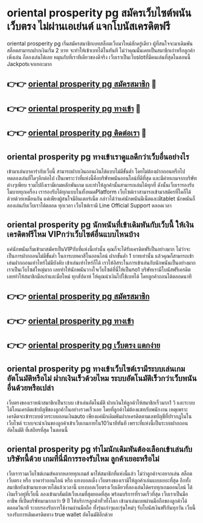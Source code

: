 # oriental prosperity pg สมัครเว็บไซต์พนันเว็บตรง ไม่ผ่านเอเย่นต์ แจกโบนัสเครดิตฟรี

oriental prosperity pg เริ่มสมัครสมาชิกเบทสล็อตเว็บมาใหม่สักครู่เดียว ผู้ที่สนใจจะมาเดิมพันสล็อตสามารถฝากเงินเริ่ม 2 บาท จะทำให้เข้าเบทได้ในทันที ไม่ว่าคุณนั้นเคยเป็นสมาชิกเก่าหรือลูกค้าเพิ่งเล่น ก็ลองเล่นได้เลย หมุนกับที่เราทีเดียวของดีจริง เว็บเราเป็นเว็บslotที่มีคนเล่นที่สุดในตอนนี้ Jackpotแจกเยอะมาก

## 👉👉 [oriental prosperity pg สมัครสมาชิก](https://bit.ly/3Ckzg5n) 🎰
## 👉👉 [oriental prosperity pg ทางเข้า](https://bit.ly/3Ckzg5n) 🎰
## 👉👉 [oriental prosperity pg ติดต่อเรา](https://bit.ly/3Ckzg5n) 🎰

## oriental prosperity pg ทางเข้าเราดูแลดีกว่าเว็บอื่นอย่างไร
เข้ามาเล่นบาคาร่ากับเว็บนี้ สามารถฝากเงินถอนเงินได้แบบไม่มีขั้นต่ำ โดยไม่ต้องฝากถอนหรือไปทดลองเล่นที่ใดๆอีกต่อไป เป็นเพราะว่าที่แห่งนี้คือบริษัทพนันออนไลน์ที่ดีที่สุด และมีค่ายเกมจากบริษัทต่างๆเพียบ รวมไปถึงเรามีเกมหลักพันเกม และทำให้ลูกค้านั้นสามารถเล่นได้ทุกที่ ดังนั้นเว็บเรารองรับโมบายทุกเครื่อง เรารองรับได้ทุกแบบในทั้งหมดPlatform เว็บไซต์เราสามารถเข้ามาสมัครที่ใดก็ได้ด้วยด้วยเหมือนกัน แค่เพียงผู้สนใจมีอินเตอร์เน็ต กล่าวได้ว่าแค่นักพนันมีเน็ตและมีtablet นักพนันก็ลองเล่นกับเว็บเราได้ตลอด ทุกเวลา เว็บไซต์เรามี Line Official Support ตลอดเวลา

## oriental prosperity pg นักพนันที่เข้าเดิมพันกับเว็บนี้ ให้เงินเครดิตฟรีไหม VIPกว่าเว็บไซต์อื่นแบบไหนบ้าง
แค่นักพนันเริ่มเข้ามาสมัครเป็นVIPกับที่แห่งนี้เท่านั้น คุณก็จะได้รับเครดิตฟรีเป็นอย่างมาก ไม่ว่าจะเป็นการฝากถอนไม่มีขั้นต่ำ ในการเบทคาสิโนออนไลน์ ฝากขั้นต่ำ 1 บาทเท่านั้น แล้วคุณก็สามารถเข้าเล่นฝากถอนเท่าไหร่ไม่มีบังคับ เข้าเล่นเท่าไหร่ก็ได้ เราให้อิสระในการเข้าเล่นกับนักพนันเป็นอย่างมาก เราเป็นเว็บไซต์ใหญ่มาก เลยทำให้นักพนันวางใจเว็บไซต์ที่นี่ให้เป็นno1 บริษัทเรามีโบนัสฟรีเครดิต เลยทำให้สมาชิกมือเก่าและมือใหม่ ทุกสัปดาห์ ให้คุณนำเงินไปใช้เบทได้ โดยลูกค้าถอนได้ตลอดนาที

## 👉👉 [oriental prosperity pg สมัครสมาชิก](https://bit.ly/3Ckzg5n)
## 👉👉 [oriental prosperity pg ทางเข้า](https://bit.ly/3Ckzg5n)
## 👉👉 [oriental prosperity pg เว็บตรง แตกง่าย](https://bit.ly/3Ckzg5n)

## oriental prosperity pg ทางเข้าเว็บไซต์เรามีระบบเล่นเกมอัตโนมัติหรือไม่ ฝากเงินเร็วด้วยไหม ระบบอัตโนมัติเร็วกว่าเว็บพนันอื่นด้วยหรือเปล่า
เว็บตรงของเราหน้าสมาชิกเป็นระบบ เข้าเล่นอัตโนมัติ ฝากเงินให้ลูกค้าให้สมาชิกเร็วมาก1 วิ และระบบได้โอนเครดิตเข้าบัญชีของลูกค้าในอย่างรวดเร็วเลย โดยที่ลูกค้าไม่ต้องแชทกับพนักงาน เหตุเพราะเครดิตจะเข้าระบบด้วยระบบถอนเงินauto เพียงแค่นักเดิมพันฝากเครดิตตามเลขบัญชีที่ปรากฏในในเว็บไซต์ ระบบจะนำเงินของลูกค้าเข้าเว็บเกมภายใน10วินาทีทันที เพราะที่แห่งนี้เป็นระบบฝากถอนอัตโนมัติ ที่เสถียรที่สุด ในตอนนี้

## oriental prosperity pg ทำไมนักเดิมพันต้องเลือกเข้าเล่นกับบริษัทนี้ด้วย เกมที่นี่มีการรองรับไหม ลูกค้าเยอะหรือไม่
เว็บเรารวมเว็บไซต์เกมส์หลากหลายทุกเกมส์ มาให้สมาชิกที่แห่งนี้แล้ว ไม่ว่าลูกค้าจะอยากเล่น สล็อตเว็บตรง หรือ บาคาร่าออนไลน์ หรือ แทงบอลเต็ง เว็บตรงของเรามีให้ลูกค้าเล่นแบบเยอะที่สุด อีกทั้งสมาชิกยังเข้ามาแทงหวยได้แล้วเวลานี้ แทงบอลเว็บตรงเว็บเดียวที่ลองเล่นได้ครบทุกเกมออนไลน์ ได้เงินเร็วอยู่ที่เว็บนี้ ลองเข้ามาสัมผัสเว็บเกมที่สุดยอดที่สุด พร้อมบริการที่รวดเร็วที่สุด เว็บเราเป็นมืออาชีพ ที่เปิดบริษัทมามากกว่า 9 ปี ให้บริการลูกค้าทั่วทั้งโลก เข้ามาเล่นเบทผ่านมือถือของลูกค้าได้ตลอดวินาที ระบบรองรับการใช้งานผ่านมือถือ ทั้งรุ่นเก่าๆและรุ่นใหม่ๆ รับโบนัสเงินฟรีกันทุกวัน เว็บนี้รองรับการเติมเครดิตทาง true wallet อัตโนมัติอีกด้วย
